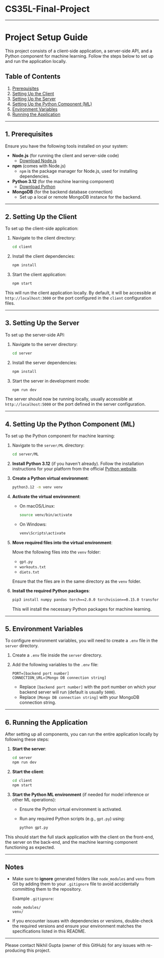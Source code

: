 # CS35L-Final-Project

---

# Project Setup Guide

This project consists of a client-side application, a server-side API, and a Python component for machine learning. Follow the steps below to set up and run the application locally.

## Table of Contents
1. [Prerequisites](#prerequisites)
2. [Setting Up the Client](#setting-up-the-client)
3. [Setting Up the Server](#setting-up-the-server)
4. [Setting Up the Python Component (ML)](#setting-up-the-python-component-ml)
5. [Environment Variables](#environment-variables)
6. [Running the Application](#running-the-application)

---

## 1. Prerequisites

Ensure you have the following tools installed on your system:

- **Node.js** (for running the client and server-side code)
  - [Download Node.js](https://nodejs.org/)
- **npm** (comes with Node.js)
  - `npm` is the package manager for Node.js, used for installing dependencies.
- **Python 3.12** (for the machine learning component)
  - [Download Python](https://www.python.org/downloads/)
- **MongoDB** (for the backend database connection)
  - Set up a local or remote MongoDB instance for the backend.

---

## 2. Setting Up the Client

To set up the client-side application:

1. Navigate to the client directory:

    ```bash
    cd client
    ```

2. Install the client dependencies:

    ```bash
    npm install
    ```

3. Start the client application:

    ```bash
    npm start
    ```

This will run the client application locally. By default, it will be accessible at `http://localhost:3000` or the port configured in the `client` configuration files.

---

## 3. Setting Up the Server

To set up the server-side API:

1. Navigate to the server directory:

    ```bash
    cd server
    ```

2. Install the server dependencies:

    ```bash
    npm install
    ```

3. Start the server in development mode:

    ```bash
    npm run dev
    ```

The server should now be running locally, usually accessible at `http://localhost:5000` or the port defined in the server configuration.

---

## 4. Setting Up the Python Component (ML)

To set up the Python component for machine learning:

1. Navigate to the `server/ML` directory:

    ```bash
    cd server/ML
    ```

2. **Install Python 3.12** (if you haven't already). Follow the installation instructions for your platform from the official [Python website](https://www.python.org/downloads/).

3. **Create a Python virtual environment**:

    ```bash
    python3.12 -m venv venv
    ```

4. **Activate the virtual environment**:

    - On macOS/Linux:

      ```bash
      source venv/bin/activate
      ```

    - On Windows:

      ```bash
      venv\Scripts\activate
      ```

5. **Move required files into the virtual environment**:
   
   Move the following files into the `venv` folder:
   - `gpt.py`
   - `workouts.txt`
   - `diets.txt`
   
   Ensure that the files are in the same directory as the `venv` folder.

6. **Install the required Python packages**:

    ```bash
    pip3 install numpy pandas torch==2.0.0 torchvision==0.15.0 transformers
    ```

    This will install the necessary Python packages for machine learning.

---

## 5. Environment Variables

To configure environment variables, you will need to create a `.env` file in the `server` directory.

1. Create a `.env` file inside the `server` directory.

2. Add the following variables to the `.env` file:

    ```
    PORT=[backend port number]
    CONNECTION_URL=[Mongo DB connection string]
    ```

   - Replace `[backend port number]` with the port number on which your backend server will run (default is usually `5000`).
   - Replace `[Mongo DB connection string]` with your MongoDB connection string.

---

## 6. Running the Application

After setting up all components, you can run the entire application locally by following these steps:

1. **Start the server**:

    ```bash
    cd server
    npm run dev
    ```

2. **Start the client**:

    ```bash
    cd client
    npm start
    ```

3. **Start the Python ML environment** (if needed for model inference or other ML operations):

    - Ensure the Python virtual environment is activated.
    - Run any required Python scripts (e.g., `gpt.py`) using:

      ```bash
      python gpt.py
      ```

This should start the full stack application with the client on the front-end, the server on the back-end, and the machine learning component functioning as expected.

---

## Notes

- Make sure to **ignore** generated folders like `node_modules` and `venv` from Git by adding them to your `.gitignore` file to avoid accidentally committing them to the repository.
  
  Example `.gitignore`:
  ```
  node_modules/
  venv/
  ```

- If you encounter issues with dependencies or versions, double-check the required versions and ensure your environment matches the specifications listed in this README.

---

Please contact Nikhil Gupta (owner of this GitHub) for any issues with re-producing this project.
